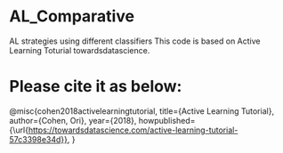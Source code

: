 # AL_Comparative
AL strategies using different classifiers
This code is based on Active Learning Toturial towardsdatascience. 
# Please cite it as below:
@misc{cohen2018activelearningtutorial,
  title={Active Learning Tutorial},
  author={Cohen, Ori},
  year={2018},
  howpublished={\url{https://towardsdatascience.com/active-learning-tutorial-57c3398e34d}},
}
